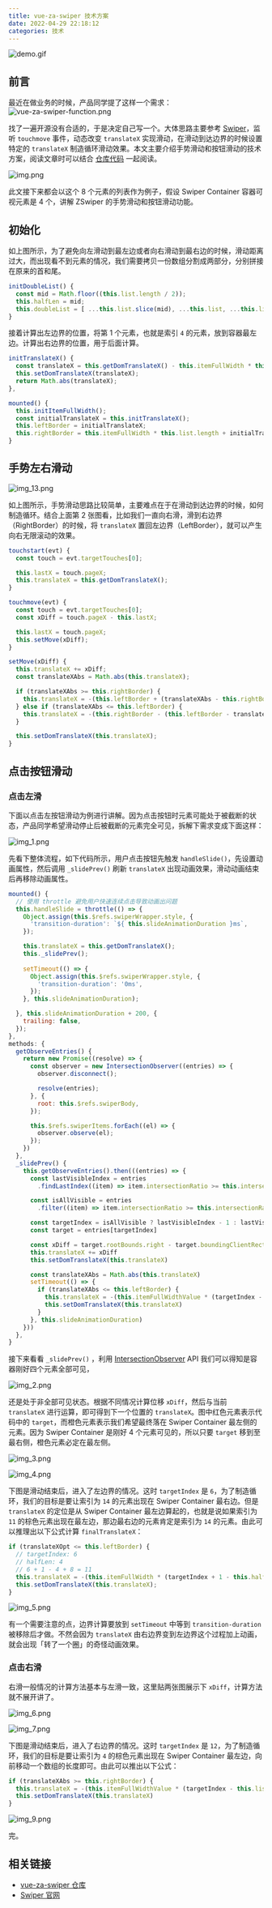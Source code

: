 ```yaml
---
title: vue-za-swiper 技术方案
date: 2022-04-29 22:18:12
categories: 技术
---
```


![demo.gif](/images/vue-za-swiper-technical-solution/demo.gif)

## 前言
最近在做业务的时候，产品同学提了这样一个需求：
![vue-za-swiper-function.png](/images/vue-za-swiper-technical-solution/vue-za-swiper-function.png)

找了一遍开源没有合适的，于是决定自己写一个。大体思路主要参考 [Swiper](https://swiperjs.com)，监听 `touchmove` 事件，动态改变 `translateX` 实现滑动，在滑动到达边界的时候设置特定的 `translateX` 制造循环滑动效果。本文主要介绍手势滑动和按钮滑动的技术方案，阅读文章时可以结合 [仓库代码](https://github.com/next-fe/vue-za-swiper) 一起阅读。

![img.png](/images/vue-za-swiper-technical-solution/img.png)

此文接下来都会以这个 8 个元素的列表作为例子，假设 Swiper Container 容器可视元素是 4 个，讲解 ZSwiper 的手势滑动和按钮滑动功能。

## 初始化
如上图所示，为了避免向左滑动到最左边或者向右滑动到最右边的时候，滑动距离过大，而出现看不到元素的情况，我们需要拷贝一份数组分割成两部分，分别拼接在原来的首和尾。

```js
initDoubleList() {
  const mid = Math.floor((this.list.length / 2));
  this.halfLen = mid;
  this.doubleList = [ ...this.list.slice(mid), ...this.list, ...this.list.slice(0, mid) ]
}
```

接着计算出左边界的位置，将第 1 个元素，也就是索引 `4` 的元素，放到容器最左边。计算出右边界的位置，用于后面计算。

```js
initTranslateX() {
  const translateX = this.getDomTranslateX() - this.itemFullWidth * this.halfLen;
  this.setDomTranslateX(translateX);
  return Math.abs(translateX);
},

mounted() {
  this.initItemFullWidth();
  const initialTranslateX = this.initTranslateX();
  this.leftBorder = initialTranslateX;
  this.rightBorder = this.itemFullWidth * this.list.length + initialTranslateX;
}  
```

## 手势左右滑动
![img_13.png](/images/vue-za-swiper-technical-solution/img_13.png)

如上图所示，手势滑动思路比较简单，主要难点在于在滑动到达边界的时候，如何制造循环。结合上面第 2 张图看，比如我们一直向右滑，滑到右边界（RightBorder）的时候，将 `translateX` 置回左边界（LeftBorder），就可以产生向右无限滚动的效果。

```js
touchstart(evt) {
  const touch = evt.targetTouches[0];

  this.lastX = touch.pageX;
  this.translateX = this.getDomTranslateX();
}

touchmove(evt) {
  const touch = evt.targetTouches[0];
  const xDiff = touch.pageX - this.lastX;

  this.lastX = touch.pageX;
  this.setMove(xDiff);
}

setMove(xDiff) {
  this.translateX += xDiff;
  const translateXAbs = Math.abs(this.translateX);

  if (translateXAbs >= this.rightBorder) {
    this.translateX = -(this.leftBorder + (translateXAbs - this.rightBorder));
  } else if (translateXAbs <= this.leftBorder) {
    this.translateX = -(this.rightBorder - (this.leftBorder - translateXAbs));
  }

  this.setDomTranslateX(this.translateX);
}
```

## 点击按钮滑动
### 点击左滑
下面以点击左按钮滑动为例进行讲解。因为点击按钮时元素可能处于被截断的状态，产品同学希望滑动停止后被截断的元素完全可见，拆解下需求变成下面这样：

![img_1.png](/images/vue-za-swiper-technical-solution/img_1.png)

先看下整体流程，如下代码所示，用户点击按钮先触发 `handleSlide()`，先设置动画属性，然后调用 `_slidePrev()` 刷新 `translateX` 出现动画效果，滑动动画结束后再移除动画属性。

```js
mounted() {
  // 使用 throttle 避免用户快速连续点击导致动画出问题
  this.handleSlide = throttle(() => {
    Object.assign(this.$refs.swiperWrapper.style, {
      'transition-duration': `${ this.slideAnimationDuration }ms`,
    });

    this.translateX = this.getDomTranslateX();
    this._slidePrev();
    
    setTimeout(() => {
      Object.assign(this.$refs.swiperWrapper.style, {
        'transition-duration': '0ms',
      });
    }, this.slideAnimationDuration);

  }, this.slideAnimationDuration + 200, {
    trailing: false,
  });
},
methods: {
  getObserveEntries() {
    return new Promise((resolve) => {
      const observer = new IntersectionObserver((entries) => {
        observer.disconnect();

        resolve(entries);
      }, {
        root: this.$refs.swiperBody,
      });

      this.$refs.swiperItems.forEach((el) => {
        observer.observe(el);
      });
    })
  },
  _slidePrev() {
    this.getObserveEntries().then(((entries) => {
      const lastVisibleIndex = entries
        .findLastIndex((item) => item.intersectionRatio >= this.intersectionRatioThreshold)

      const isAllVisible = entries
        .filter((item) => item.intersectionRatio >= this.intersectionRatioThreshold).length === this.halfLen

      const targetIndex = isAllVisible ? lastVisibleIndex - 1 : lastVisibleIndex
      const target = entries[targetIndex]

      const xDiff = target.rootBounds.right - target.boundingClientRect.right
      this.translateX += xDiff
      this.setDomTranslateX(this.translateX)

      const translateXAbs = Math.abs(this.translateX)
      setTimeout(() => {
        if (translateXAbs <= this.leftBorder) {
          this.translateX = -(this.itemFullWidthValue * (targetIndex - this.halfLen + 1 + this.list.length))
          this.setDomTranslateX(this.translateX)
        }
      }, this.slideAnimationDuration)
    }))
  },
}
```

接下来看看 `_slidePrev()` ，利用 [IntersectionObserver](https://developer.mozilla.org/zh-CN/docs/Web/API/IntersectionObserver) API 我们可以得知是容器刚好四个元素全部可见，

![img_2.png](/images/vue-za-swiper-technical-solution/img_2.png)

还是处于非全部可见状态。根据不同情况计算位移 `xDiff`，然后与当前 `translateX` 进行运算，即可得到下一个位置的 `translateX`。图中红色元素表示代码中的 `target`，而橙色元素表示我们希望最终落在 Swiper Container 最左侧的元素。因为 Swiper Container 是刚好 4 个元素可见的，所以只要 `target` 移到至最右侧，橙色元素必定在最左侧。

![img_3.png](/images/vue-za-swiper-technical-solution/img_3.png)

![img_4.png](/images/vue-za-swiper-technical-solution/img_4.png)

下图是滑动结束后，进入了左边界的情况。这时 `targetIndex` 是 `6`，为了制造循环，我们的目标是要让索引为 `14` 的元素出现在 Swiper Container 最右边。但是 `translateX` 的定位是从 Swiper Container 最左边算起的，也就是说如果索引为 `11` 的棕色元素出现在最左边，那边最右边的元素肯定是索引为 `14` 的元素。由此可以推理出以下公式计算 `finalTranslateX`：

```js
if (translateXOpt <= this.leftBorder) {
  // targetIndex: 6
  // halfLen: 4
  // 6 + 1 - 4 + 8 = 11
  this.translateX = -(this.itemFullWidth * (targetIndex + 1 - this.halfLen + this.list.length));
  this.setDomTranslateX(this.translateX);
}
```

![img_5.png](/images/vue-za-swiper-technical-solution/img_5.png)

有一个需要注意的点，边界计算要放到 `setTimeout` 中等到 `transition-duration` 被移除后才做。不然会因为 `translateX` 由右边界变到左边界这个过程加上动画，就会出现「转了一个圈」的奇怪动画效果。

### 点击右滑
右滑一般情况的计算方法基本与左滑一致，这里贴两张图展示下 `xDiff`，计算方法就不展开讲了。

![img_6.png](/images/vue-za-swiper-technical-solution/img_6.png)

![img_7.png](/images/vue-za-swiper-technical-solution/img_7.png)

下图是滑动结束后，进入了右边界的情况。这时 `targetIndex` 是 `12`，为了制造循环，我们的目标是要让索引为 `4` 的棕色元素出现在 Swiper Container 最左边，向前移动一个数组的长度即可。由此可以推出以下公式：

```js
if (translateXAbs >= this.rightBorder) {
  this.translateX = -(this.itemFullWidthValue * (targetIndex - this.list.length))
  this.setDomTranslateX(this.translateX)
}
```
![img_9.png](/images/vue-za-swiper-technical-solution/img_9.png)

完。

## 相关链接
- [vue-za-swiper 仓库](https://github.com/next-fe/vue-za-swiper)
- [Swiper 官网](https://swiperjs.com)
